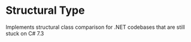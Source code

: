 # Structural Type
Implements structural class comparison for .NET codebases that are still stuck on C# 7.3
